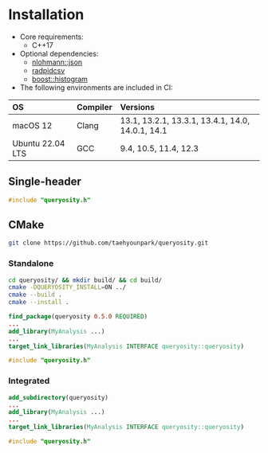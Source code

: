 # Installation

- Core requirements:
  - C++17
- Optional dependencies: 
  - [nlohmann::json](https://json.nlohmann.me)
  - [radpidcsv](https://github.com/d99kris/rapidcsv) 
  - [boost::histogram](https://www.boost.org/doc/libs/1_84_0/libs/histogram/doc/html/index.html)
- The following environments are included in CI:

| OS | Compiler | Versions |
| :--- | :--- | :--- |
| macOS 12 | Clang | 13.1, 13.2.1, 13.3.1, 13.4.1, 14.0, 14.0.1, 14.1 |
| Ubuntu 22.04 LTS | GCC | 9.4, 10.5, 11.4, 12.3 |

## Single-header

```cpp
#include "queryosity.h"
```

## CMake

```sh
git clone https://github.com/taehyounpark/queryosity.git
```

### Standalone

```sh
cd queryosity/ && mkdir build/ && cd build/
cmake -DQUERYOSITY_INSTALL=ON ../
cmake --build .
cmake --install .
```

```cmake
find_package(queryosity 0.5.0 REQUIRED)
...
add_library(MyAnalysis ...)
...
target_link_libraries(MyAnalysis INTERFACE queryosity::queryosity)
```

```cpp
#include "queryosity.h"
```

### Integrated

```cmake
add_subdirectory(queryosity)
...
add_library(MyAnalysis ...)
...
target_link_libraries(MyAnalysis INTERFACE queryosity::queryosity)
```

```cpp
#include "queryosity.h"
```
